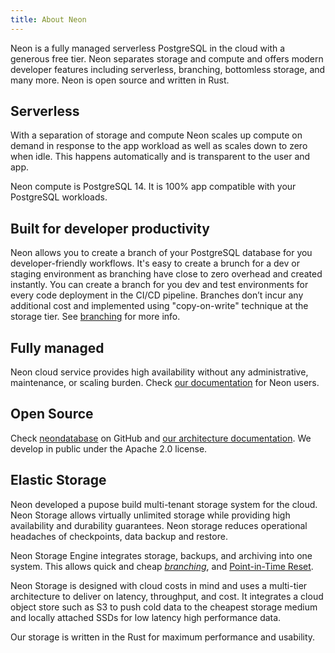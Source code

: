 ```yaml
---
title: About Neon
---
```


Neon is a fully managed serverless PostgreSQL in the cloud with a generous free tier. 
Neon separates storage and compute and offers modern developer features including serverless, branching, bottomless storage, and many more.
Neon is open source and written in Rust.

## Serverless

With a separation of storage and compute Neon scales up compute on demand in response to the app workload as well as scales down to zero when idle.
This happens automatically and is transparent to the user and app.

Neon compute is PostgreSQL 14. It is 100% app compatible with your PostgreSQL workloads.

## Built for developer productivity

Neon allows you to create a branch of your PostgreSQL database for you developer-friendly workflows. It's easy to create a brunch for a dev or staging environment
as branching have close to zero overhead and created instantly.
You can create a branch for you dev and test environments for every code deployment in the CI/CD pipeline. 
Branches don’t incur any additional cost and implemented using "copy-on-write" technique at the storage tier. See [branching](#branches-coming-soon) for more info.

## Fully managed

Neon cloud service provides high availability without any administrative, maintenance, or scaling burden. Check [our documentation](../getting_started) for Neon users.

## Open Source

Check [neondatabase](https://github.com/neondatabase/neon) on GitHub and [our architecture documentation](../../storage-engine/architecture-overview). We develop in public under the Apache 2.0 license.

## Elastic Storage

Neon developed a pupose build multi-tenant storage system for the cloud. Neon Storage allows virtually unlimited storage while providing high availability and durability guarantees. 
Neon storage reduces operational headaches of checkpoints, data backup and restore.

Neon Storage Engine integrates storage, backups, and archiving into one system. This allows quick and cheap [_branching_](../concepts#branches-coming-soon), and [Point-in-Time Reset](../concepts#point-in-time-reset).

Neon Storage is designed with cloud costs in mind and uses a multi-tier architecture to deliver on latency, throughput, and cost. 
It integrates a cloud object store such as S3 to push cold data to the cheapest storage medium and locally attached SSDs for low latency high performance data.

Our storage is written in the Rust for maximum performance and usability.
